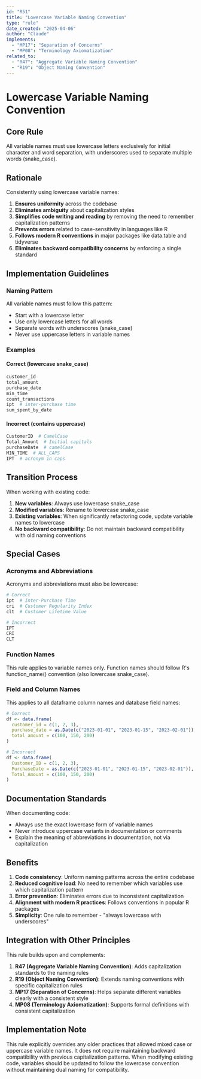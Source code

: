```yaml
---
id: "R51"
title: "Lowercase Variable Naming Convention"
type: "rule"
date_created: "2025-04-06"
author: "Claude"
implements:
  - "MP17": "Separation of Concerns"
  - "MP08": "Terminology Axiomatization"
related_to:
  - "R47": "Aggregate Variable Naming Convention"
  - "R19": "Object Naming Convention"
---
```


# Lowercase Variable Naming Convention

## Core Rule

All variable names must use lowercase letters exclusively for initial character and word separation, with underscores used to separate multiple words (snake_case).

## Rationale

Consistently using lowercase variable names:

1. **Ensures uniformity** across the codebase
2. **Eliminates ambiguity** about capitalization styles
3. **Simplifies code writing and reading** by removing the need to remember capitalization patterns
4. **Prevents errors** related to case-sensitivity in languages like R
5. **Follows modern R conventions** in major packages like data.table and tidyverse
6. **Eliminates backward compatibility concerns** by enforcing a single standard

## Implementation Guidelines

### Naming Pattern

All variable names must follow this pattern:
- Start with a lowercase letter
- Use only lowercase letters for all words
- Separate words with underscores (snake_case)
- Never use uppercase letters in variable names

### Examples

#### Correct (lowercase snake_case)

```r
customer_id
total_amount
purchase_date
min_time
count_transactions
ipt  # inter-purchase time
sum_spent_by_date
```

#### Incorrect (contains uppercase)

```r
CustomerID  # CamelCase
Total_Amount  # Initial capitals
purchaseDate  # camelCase
MIN_TIME  # ALL_CAPS
IPT  # acronym in caps
```

## Transition Process

When working with existing code:

1. **New variables**: Always use lowercase snake_case
2. **Modified variables**: Rename to lowercase snake_case
3. **Existing variables**: When significantly refactoring code, update variable names to lowercase
4. **No backward compatibility**: Do not maintain backward compatibility with old naming conventions

## Special Cases

### Acronyms and Abbreviations

Acronyms and abbreviations must also be lowercase:

```r
# Correct
ipt  # Inter-Purchase Time
cri  # Customer Regularity Index
clt  # Customer Lifetime Value

# Incorrect
IPT
CRI
CLT
```

### Function Names

This rule applies to variable names only. Function names should follow R's function_name() convention (also lowercase snake_case).

### Field and Column Names

This applies to all dataframe column names and database field names:

```r
# Correct
df <- data.frame(
  customer_id = c(1, 2, 3),
  purchase_date = as.Date(c("2023-01-01", "2023-01-15", "2023-02-01")),
  total_amount = c(100, 150, 200)
)

# Incorrect
df <- data.frame(
  Customer_ID = c(1, 2, 3),
  PurchaseDate = as.Date(c("2023-01-01", "2023-01-15", "2023-02-01")),
  Total_Amount = c(100, 150, 200)
)
```

## Documentation Standards

When documenting code:
- Always use the exact lowercase form of variable names
- Never introduce uppercase variants in documentation or comments
- Explain the meaning of abbreviations in documentation, not via capitalization

## Benefits

1. **Code consistency**: Uniform naming patterns across the entire codebase
2. **Reduced cognitive load**: No need to remember which variables use which capitalization pattern
3. **Error prevention**: Eliminates errors due to inconsistent capitalization
4. **Alignment with modern R practices**: Follows conventions in popular R packages
5. **Simplicity**: One rule to remember - "always lowercase with underscores"

## Integration with Other Principles

This rule builds upon and complements:

1. **R47 (Aggregate Variable Naming Convention)**: Adds capitalization standards to the naming rules
2. **R19 (Object Naming Convention)**: Extends naming conventions with specific capitalization rules
3. **MP17 (Separation of Concerns)**: Helps separate different variables clearly with a consistent style
4. **MP08 (Terminology Axiomatization)**: Supports formal definitions with consistent capitalization

## Implementation Note

This rule explicitly overrides any older practices that allowed mixed case or uppercase variable names. It does not require maintaining backward compatibility with previous capitalization patterns. When modifying existing code, variables should be updated to follow the lowercase convention without maintaining dual naming for compatibility.